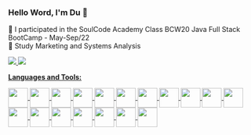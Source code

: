 ### Hello Word, I'm Du 👋


🌱 I participated in the SoulCode Academy Class BCW20 Java Full Stack BootCamp - May-Sep/22 <br>
🌱 Study Marketing and Systems Analysis

<div>
<a href="https://github.com/dudscarpi">
<img heigth="180em" src="https://github-readme-stats.vercel.app/api?username=dudscarpi&show_icons=true&theme=dracula"/>
<img heigth="180em" src="https://github-readme-stats.vercel.app/api/top-langs/?username=dudscarpi&layout=compact&show_icons=true&theme=dracula"/>
</div>
  
  <b>Languages and Tools:</b>

  <div slyle="display: inline_block">
    <img align="center" heigth="30" width="40" src="https://cdn.jsdelivr.net/gh/devicons/devicon/icons/html5/html5-plain.svg" />
    <img align="center" heigth="30" width="40" src="https://cdn.jsdelivr.net/gh/devicons/devicon/icons/javascript/javascript-original.svg" />
    <img align="center" heigth="30" width="40" src="https://cdn.jsdelivr.net/gh/devicons/devicon/icons/css3/css3-original.svg" />
    <img align="center" heigth="30" width="40" src="https://cdn.jsdelivr.net/gh/devicons/devicon/icons/typescript/typescript-original.svg" />
    <img align="center" heigth="30" width="40" src="https://cdn.jsdelivr.net/gh/devicons/devicon/icons/angularjs/angularjs-original.svg" />
    <img align="center" heigth="30" width="40" src="https://cdn.jsdelivr.net/gh/devicons/devicon/icons/java/java-original.svg" />
    <img align="center" heigth="30" width="40" src="https://cdn.jsdelivr.net/gh/devicons/devicon/icons/mysql/mysql-original.svg" />
    <img align="center" heigth="30" width="40" src="https://img.icons8.com/color/48/000000/c-sharp-logo.png" />
    <img align="center" heigth="30" width="40" src="https://img.icons8.com/color/48/null/firebase.png"/>
    <img align="center" heigth="30" width="40" src="https://img.icons8.com/external-wanicon-lineal-color-wanicon/64/null/external-sql-server-big-data-wanicon-lineal-color-wanicon.png"/>
    <img align="center" heigth="30" width="40" src="https://img.icons8.com/color/48/null/bootstrap.png"/>
    <img align="center" heigth="30" width="40" src="https://img.icons8.com/color/48/null/python--v1.png"/>
    <img align="center" heigth="30" width="40" src="https://img.icons8.com/color/48/null/google-cloud.png"/>
    <img align="center" heigth="30" width="40" src="https://img.icons8.com/color/48/null/amazon-web-services.png"/>
    <img align="center" heigth="30" width="40" src="https://img.icons8.com/cotton/64/null/api.png"/>
    <img align="center" heigth="30" width="40" src="https://img.icons8.com/color/48/null/sass.png"/>
    <img align="center" heigth="30" width="40" src="https://img.icons8.com/fluency/48/null/node-js.png"/>
    <img align="center" heigth="30" width="40" src="https://img.icons8.com/fluency/48/null/azure-1.png"/>
  </div>
  

